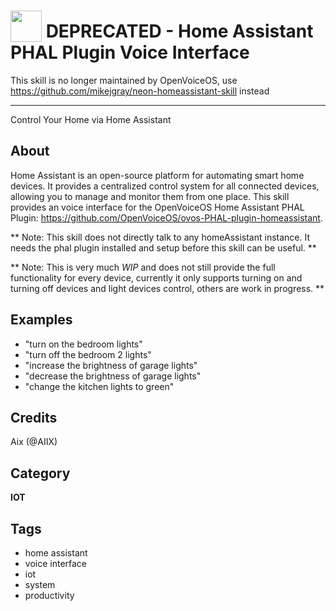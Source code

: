 # <img src='https://raw.githubusercontent.com/OpenVoiceOS/ovos-PHAL-plugin-homeassistant/dev/ovos_PHAL_plugin_homeassistant/ui/icons/ha_icon_dark.svg' card_color='#22a7f0' width='50' height='50' style='vertical-align:bottom'/> DEPRECATED - Home Assistant PHAL Plugin Voice Interface

This skill is no longer maintained by OpenVoiceOS, use https://github.com/mikejgray/neon-homeassistant-skill instead
__________________
Control Your Home via Home Assistant

## About
Home Assistant is an open-source platform for automating smart home devices. It provides a centralized control system for all connected devices, allowing you to manage and monitor them from one place. This skill provides an voice interface for the OpenVoiceOS Home Assistant PHAL Plugin: https://github.com/OpenVoiceOS/ovos-PHAL-plugin-homeassistant.

** Note: This skill does not directly talk to any homeAssistant instance. It needs the phal plugin installed and setup before this skill can be useful. **

** Note: This is very much *WIP* and does not still provide the full functionality for every device, currently it only supports turning on and turning off devices and light devices control, others are work in progress. **

## Examples
* "turn on the bedroom lights"
* "turn off the bedroom 2 lights"
* "increase the brightness of garage lights"
* "decrease the brightness of garage lights"
* "change the kitchen lights to green"

## Credits
Aix (@AIIX)

## Category
**IOT**

## Tags
- home assistant
- voice interface
- iot
- system
- productivity
